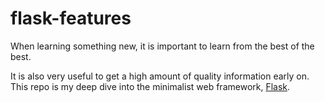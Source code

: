 # flask-features
When learning something new, it is important to learn from the best of the best. 

It is also very useful to get a high amount of quality information early on. This repo is my deep dive into the minimalist web framework, [Flask](https://stackoverflow.com/questions/tagged/flask?tab=Votes).
